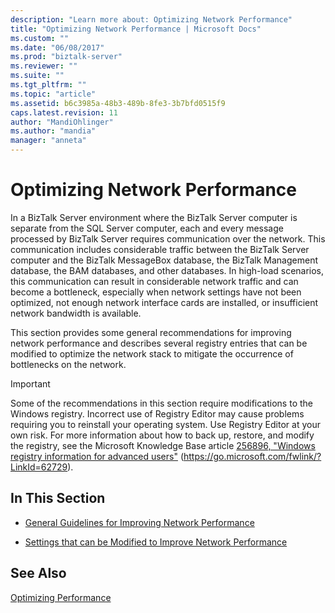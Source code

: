 ```yaml
---
description: "Learn more about: Optimizing Network Performance"
title: "Optimizing Network Performance | Microsoft Docs"
ms.custom: ""
ms.date: "06/08/2017"
ms.prod: "biztalk-server"
ms.reviewer: ""
ms.suite: ""
ms.tgt_pltfrm: ""
ms.topic: "article"
ms.assetid: b6c3985a-48b3-489b-8fe3-3b7bfd0515f9
caps.latest.revision: 11
author: "MandiOhlinger"
ms.author: "mandia"
manager: "anneta"
---
```

# Optimizing Network Performance
In a BizTalk Server environment where the BizTalk Server computer is separate from the SQL Server computer, each and every message processed by BizTalk Server requires communication over the network. This communication includes considerable traffic between the BizTalk Server computer and the BizTalk MessageBox database, the BizTalk Management database, the BAM databases, and other databases. In high-load scenarios, this communication can result in considerable network traffic and can become a bottleneck, especially when network settings have not been optimized, not enough network interface cards are installed, or insufficient network bandwidth is available.

 This section provides some general recommendations for improving network performance and describes several registry entries that can be modified to optimize the network stack to mitigate the occurrence of bottlenecks on the network.

> [!IMPORTANT]
>  Some of the recommendations in this section require modifications to the Windows registry. Incorrect use of Registry Editor may cause problems requiring you to reinstall your operating system. Use Registry Editor at your own risk. For more information about how to back up, restore, and modify the registry, see the Microsoft Knowledge Base article [256896, "Windows registry information for advanced users"](https://go.microsoft.com/fwlink/?LinkId=62729) (https://go.microsoft.com/fwlink/?LinkId=62729).

## In This Section

-   [General Guidelines for Improving Network Performance](../technical-guides/general-guidelines-for-improving-network-performance.md)

-   [Settings that can be Modified to Improve Network Performance](../technical-guides/settings-that-can-be-modified-to-improve-network-performance.md)

## See Also
 [Optimizing Performance](../technical-guides/optimizing-performance.md)
